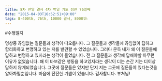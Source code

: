 ```yaml
---
title: 8차 천일 결사 4차 백일 기도 정진 76일째
date: "2015-04-03T16:52:51+09:00"
tags: 8-400th, 76th, 10000 결사, 8000th
---
```


#수행일지

명상중 끊임없는 질문들과 생각이 떠오릅니다. 그 질문들과 생각들에 끊임없이 답하고 합리화하고 변명하고 있는 저를 발견할 수 있었습니다. 그러다 문득 내가 왜 이 질문들에 답하고 변명하고 있지라는 생각이 들었습니다. 전 그 질문들과 생각에 답해야할 아무런 이유가 없었습니다. 왜 이 바보같은 행동을 하고있지라는 생각이 더는 순간 저는 더이상 답하지 않게되었습니다. 그곳에 질문들은 있지만 단지 저는 그곳에 질문들이 있다는것을 알아차릴뿐입니다. 마음에 잔잔한 기쁨이 있습니다. 감사합니다. 부처님!
